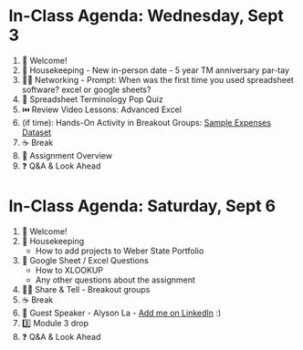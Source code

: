 # In-Class Agenda: Wednesday, Sept 3

1. 👋 Welcome! 
2. 🧹 Housekeeping - New in-person date - 5 year TM anniversary par-tay
2. 👯‍♀️ Networking - Prompt: When was the first time you used spreadsheet software? excel or google sheets? 
3. 📝 Spreadsheet Terminology Pop Quiz 
4. ⏮️ Review Video Lessons: Advanced Excel
5. (if time): Hands-On Activity in Breakout Groups: [Sample Expenses Dataset](https://docs.google.com/spreadsheets/d/196NCcQrv0lPIU-42aedIGv7Qojh2hbf0lShj7hh4ntI/edit?usp=sharing)
6. ☕ Break 
7. 📆 Assignment Overview
8. ❓ Q&A & Look Ahead

# In-Class Agenda: Saturday, Sept 6

1. 👋 Welcome! 
2. 🧹 Housekeeping 
   - How to add projects to Weber State Portfolio 
3. 💚 Google Sheet / Excel Questions 
   - How to XLOOKUP
   - Any other questions about the assignment 
4. 👯‍♀️ Share & Tell - Breakout groups
5. ☕ Break 
6. 📆 Guest Speaker - Alyson La - [Add me on LinkedIn](https://www.linkedin.com/in/alysonla/) :) 
7. 3️⃣ Module 3 drop 
8. ❓ Q&A & Look Ahead
